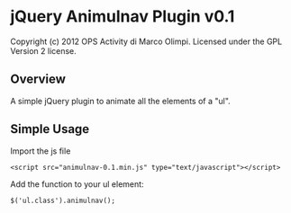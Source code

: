 jQuery Animulnav Plugin v0.1
=========
Copyright (c) 2012 OPS Activity di Marco Olimpi. Licensed under the  GPL Version 2 license.

Overview
--------
A simple jQuery plugin to animate all the elements of a "ul".

Simple Usage
-----
Import the js file 
	
	<script src="animulnav-0.1.min.js" type="text/javascript"></script>

Add the function to your ul element:
	
	$('ul.class').animulnav();


